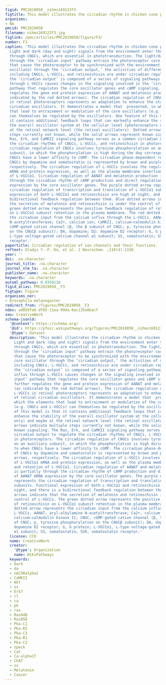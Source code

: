 ```yaml
---
figid: PMC2819050__nihms169123f3
figtitle: This model illustrates the circadian rhythm in chicken cone photoreceptors
organisms:
- NA
pmcid: PMC2819050
filename: nihms169123f3.jpg
figlink: /pmc/articles/PMC2819050/figure/F3/
number: F3
caption: 'This model illustrates the circadian rhythm in chicken cone photoreceptors.
  Light and dark (day and night) signals from the environment enter the photoreceptor
  through CNGCs, which are essential in phototransduction. The light/dark signals
  through the ‘circadian input’ pathway entrain the photoreceptor core oscillator
  that cause the photoreceptor to be synchronized with the environment. From the core
  oscillator through the ‘circadian output,’ the activities of different molecules,
  including CNGCs, L-VGCCs, and retinoschisin are under circadian regulation, and
  the ‘circadian output’ is composed of a series of signaling pathways. Calcium influx
  through L-VGCCs causes changes in the signaling involved in the ‘circadian input’
  pathway that regulates the core oscillator genes and cAMP signaling, and further
  regulates the gene and protein expression of AANAT and melatonin production (as
  indicated by the red dotted arrows). The circadian regulation of CNGCs and L-VGCCs
  in retinal photoreceptors represents an adaptation to enhance the stability of retinal
  circadian oscillators. It demonstrates a model that  presented, in which the elements
  that lead to entrainment or modulation of the core oscillators (e.g. CNGCs and L-VGCCs)
  can themselves be regulated by the oscillators. One feature of this model is that
  it contains additional feedback loops that can markedly enhance the stability of
  the overall oscillator system at the cellular level (photoreceptors only) and maybe
  at the retinal network level (the retinal oscillators). Dotted arrows indicate multiple
  steps currently not known, while the solid arrows represent known signaling. The
  Ras, Erk, and CaMKII signaling pathway serves as a common circadian output to regulate
  the circadian rhythms of CNGCs, L-VGCCs, and retinoschisin in photoreceptors. The
  circadian regulation of CNGCs involves tyrosine phosphorylation on an auxiliary
  subunit, in which the phosphorylation is high during the day corresponding to when
  CNGCs have a lower affinity to cGMP. The circadian phase-dependent regulation of
  CNGCs by dopamine and somatostatin is represented by brown and purple dotted arrows,
  respectively. The circadian regulation of L-VGCCs involves the regulation of L-VGCCα1
  mRNA and protein expression, as well as the plasma membrane insertion and retention
  of L-VGCCα1. Circadian regulation of AANAT and melatonin production is partially
  through the circadian rhythm of cAMP production and direct regulation of AANAT mRNA
  expression by the core oscillator genes. The purple dotted arrow represents the
  circadian regulation of transcription and translation of L-VGCCα1 subunits. Functional
  expression of both L-VGCCα1 and retinoschisin are high at night, and there is a
  bidirectional feedback regulation between them. Blue dotted arrows indicate that
  the secretion of melatonin and retinoschisin is under the control of L-VGCCs. The
  green dotted arrow represents the positive feedback regulation of retinoschisin
  on L-VGCCα1 subunit retention in the plasma membrane. The red dotted arrow represents
  the circadian input from the calcium influx through the L-VGCCs. AANAT, aryl-alkylamine
  N-acetyltransferase; Ca2+, calcium ion; CaMKII, calcium–calmodulin kinase II; CNGC,
  cGMP-gated cation channel (β, the β subunit of CNGC; p, tyrosine phosphorylation
  on the CNGCβ subunit); DA, dopamine; D2: dopamine D2 receptor; G, G protein; L-VGCCα1,
  L-type voltage-gated calcium channel α1 subunit; SS, somatostatin; SSR, somatostatin
  receptor.'
papertitle: Circadian regulation of ion channels and their functions.
reftext: Gladys Y.-P. Ko, et al. J Neurochem. ;110(4):1150.
year: ''
doi: .na.character
journal_title: .na.character
journal_nlm_ta: .na.character
publisher_name: .na.character
keywords: .na.character
automl_pathway: 0.9359118
figid_alias: PMC2819050__F3
figtype: Figure
organisms_ner:
- Drosophila melanogaster
redirect_from: /figures/PMC2819050__F3
ndex: a9059fe6-df05-11ea-99da-0ac135e8bacf
seo: CreativeWork
schema-jsonld:
  '@context': https://schema.org/
  '@id': https://pfocr.wikipathways.org/figures/PMC2819050__nihms169123f3.html
  '@type': Dataset
  description: 'This model illustrates the circadian rhythm in chicken cone photoreceptors.
    Light and dark (day and night) signals from the environment enter the photoreceptor
    through CNGCs, which are essential in phototransduction. The light/dark signals
    through the ‘circadian input’ pathway entrain the photoreceptor core oscillator
    that cause the photoreceptor to be synchronized with the environment. From the
    core oscillator through the ‘circadian output,’ the activities of different molecules,
    including CNGCs, L-VGCCs, and retinoschisin are under circadian regulation, and
    the ‘circadian output’ is composed of a series of signaling pathways. Calcium
    influx through L-VGCCs causes changes in the signaling involved in the ‘circadian
    input’ pathway that regulates the core oscillator genes and cAMP signaling, and
    further regulates the gene and protein expression of AANAT and melatonin production
    (as indicated by the red dotted arrows). The circadian regulation of CNGCs and
    L-VGCCs in retinal photoreceptors represents an adaptation to enhance the stability
    of retinal circadian oscillators. It demonstrates a model that  presented, in
    which the elements that lead to entrainment or modulation of the core oscillators
    (e.g. CNGCs and L-VGCCs) can themselves be regulated by the oscillators. One feature
    of this model is that it contains additional feedback loops that can markedly
    enhance the stability of the overall oscillator system at the cellular level (photoreceptors
    only) and maybe at the retinal network level (the retinal oscillators). Dotted
    arrows indicate multiple steps currently not known, while the solid arrows represent
    known signaling. The Ras, Erk, and CaMKII signaling pathway serves as a common
    circadian output to regulate the circadian rhythms of CNGCs, L-VGCCs, and retinoschisin
    in photoreceptors. The circadian regulation of CNGCs involves tyrosine phosphorylation
    on an auxiliary subunit, in which the phosphorylation is high during the day corresponding
    to when CNGCs have a lower affinity to cGMP. The circadian phase-dependent regulation
    of CNGCs by dopamine and somatostatin is represented by brown and purple dotted
    arrows, respectively. The circadian regulation of L-VGCCs involves the regulation
    of L-VGCCα1 mRNA and protein expression, as well as the plasma membrane insertion
    and retention of L-VGCCα1. Circadian regulation of AANAT and melatonin production
    is partially through the circadian rhythm of cAMP production and direct regulation
    of AANAT mRNA expression by the core oscillator genes. The purple dotted arrow
    represents the circadian regulation of transcription and translation of L-VGCCα1
    subunits. Functional expression of both L-VGCCα1 and retinoschisin are high at
    night, and there is a bidirectional feedback regulation between them. Blue dotted
    arrows indicate that the secretion of melatonin and retinoschisin is under the
    control of L-VGCCs. The green dotted arrow represents the positive feedback regulation
    of retinoschisin on L-VGCCα1 subunit retention in the plasma membrane. The red
    dotted arrow represents the circadian input from the calcium influx through the
    L-VGCCs. AANAT, aryl-alkylamine N-acetyltransferase; Ca2+, calcium ion; CaMKII,
    calcium–calmodulin kinase II; CNGC, cGMP-gated cation channel (β, the β subunit
    of CNGC; p, tyrosine phosphorylation on the CNGCβ subunit); DA, dopamine; D2:
    dopamine D2 receptor; G, G protein; L-VGCCα1, L-type voltage-gated calcium channel
    α1 subunit; SS, somatostatin; SSR, somatostatin receptor.'
  license: CC0
  name: CreativeWork
  creator:
    '@type': Organization
    name: WikiPathways
  keywords:
  - Dark
  - da
  - nAChRalpha2
  - CaMKII
  - Akt
  - ss
  - Erk7
  - rl
  - ca
  - pk
  - ras
  - Ras64B
  - Ras85D
  - Pka-C1
  - Pka-R2
  - Pka-C3
  - Pka-R1
  - Pka-C2
  - speck
  - Cat
  - Ca-alpha1T
  - ChAT
  - sv
  - Melatonin
  - Cancer
---
```

